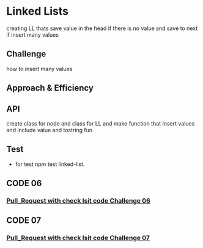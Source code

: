 #  Linked Lists
creating LL thats save value in the head if there is no value and save to next if insert many values
## Challenge
how to insert many values
## Approach & Efficiency
## API
<!-- Embedded whiteboard image -->
create class for node and class for LL and make function that Insert values and include value and tostring fun 
## Test 
* for test  npm test linked-list.

## CODE 06
### [Pull_Request with check lsit code Challenge 06](https://github.com/ayoubkandah/data-structures-and-algorithms/pull/20)

## CODE 07
### [Pull_Request with check lsit code Challenge 07](https://github.com/ayoubkandah/data-structures-and-algorithms/pull/21)
